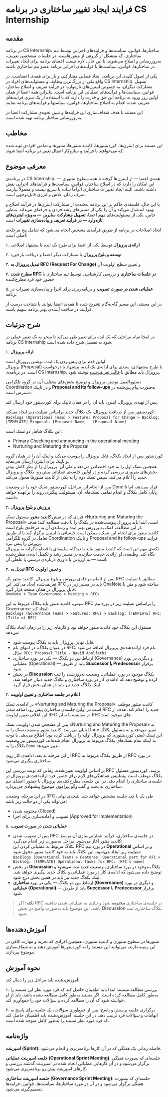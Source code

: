 # فرایند ایجاد تغییر ساختاری در برنامه CS Internship
## مقدمه
در برنامه CS Internship، ساختارها، قوانین، سیاست‌ها و فرایندهای اجرایی توسط تیم ساختاری، که متشکل از گروهی از منتورهاست، در جلسات مشخصی تعریف، به‌روزرسانی و اصلاح می‌شوند. با این حال، لازم نیست اعضای برنامه برای ایجاد تغییرات در ساختارها، قوانین، سیاست‌ها یا فرایندهای اجرایی برنامه عضو تیم ساختاری باشند.

یکی از اصول کلیدی این برنامه، ایجاد فضایی مشارکتی و باز برای همه‌ی اعضاست. در واقع یکی از بزرگ‌ترین وظایف و مسئولیت‌های افراد در CS Internship، تسهیل مشارکت دیگران، به خصوص اینترن‌های تازه‌وارد، در فرآیند تعریف و اصلاح ساختار، قوانین، سیاست‌ها و فرآیندهای عملیاتی این برنامه است. بنابراین همه اعضا از همان اولین روز ورود به برنامه این حق و قدرت را دارند که با استفاده از یک سری فرایندهای تعریف شده، اقدام به اصلاح ساختارها، قوانین، سیاستها و فرایند‌های برنامه نمایند.

این مستند با هدف شفاف‌سازی این فرایندها و تبیین نحوه‌ی مشارکت اعضا در به‌روزرسانی ساختار برنامه تهیه شده است.



## مخاطب
این مستند برای اینترن‌ها، کوردینیتورها، کاندید منتورها، منتورها و تمامی افرادی تهیه شده که می‌خواهند با فرآیند و سازوکار اعمال تغییر در برنامه آشنا شوند.

## معرفی موضوع  
در برنامه‌ی CS Internship، همه‌ی اعضا — از اینترن‌ها گرفته تا همه سطوح منتوری — این امکان را دارند که در اصلاح ساختار، قوانین، سیاست‌ها و فرایندهای اجرایی نقش داشته باشند. البته ایجاد تغییرات ساختاری الزاماً ساده یا سریع نیست و معمولاً نیازمند صرف زمان، تلاش و انرژی قابل‌توجهی است.

با این حال، فلسفه‌ی حاکم بر این برنامه به‌شدت از مشارکت اینترن‌ها در فرآیند اصلاح و بهبود استقبال می‌کند و آن را یکی از مسیرهای رشد فردی و حرفه‌ای می‌داند. به‌طور خاص، یکی از مسئولیت‌های مهم اعضا، **تسهیل مشارکت سایرین — به‌ویژه اینترن‌های تازه‌وارد — در فرآیند تعریف و پیاده‌سازی تغییرات** است.

ایجاد اصلاحات در برنامه از طریق فرآیندی مشخص انجام می‌شود که شامل پنج مرحله‌ی اصلی است:

۱. **ارائه‌ی پروپزال** توسط یکی از اعضا برای طرح یک ایده یا پیشنهاد اصلاحی

۲. **توسعه و بلوغ پروپزال** با مشارکت دیگر اعضا و دریافت بازخورد

۳. **تبدیل پروپزال به RFC (Request For Change)** و تعیین سطح اولویت آن

۴. **مطرح شدن RFC در جلسات ساختاری** و بررسی کارشناسی توسط تیم ساختاری با حضور خود فرد مطرح‌کننده

۵. **عملیاتی شدن در صورت تصویب** و برنامه‌ریزی برای اجرا و پیاده‌سازی تغییرات در برنامه
 
در این مستند، این مسیر گام‌به‌گام تشریح شده تا همه‌ی اعضا بتوانند با شناخت درست از فرآیند، در ساخت آینده‌ی بهتر برنامه سهیم باشند.

## شرح جزئیات 
در اینجا تمام مراحلی که یک ایده برای تغییر طی می‌کند تا منجر به یک تغییر عملی در برنامه CS Internship شود به تفصیل شرح داده شده است.

۱. **ارائه پروپزال**

اولین قدم برای پیش‌بردن یک ایده، نوشتن پروپزال است.  
پروپزال (Proposal) یا طرح پیشنهادی، سندی برای ارائه‌ی یک ایده، پیشنهاد یا درخواست است. در برنامه‌ی CS Internship، پروپزال باید مطابق با [قالب تعریف‌شده](https://github.com/cs-internship/cs-internship-spec/blob/master/processes/documents/CSI%20-%20Template%20-%20Proposal%20for%20Change%20-%20Farsi.docx) نوشته شود.  

دستورالعمل نوشتن پروپزال و توضیح بخش‌های مختلف آن، در گروه تلگرامی Coordination و در تاپیک **Proposal and its follow-ups** به‌صورت پیام پین‌شده در دسترس است.

پس از تهیه‌ی پروپزال، اینترن باید آن را در همان تاپیک برای کوردینیتور خود ارسال کند.  

کوردینیتور پس از دریافت پروپزال، یک بکلاگ جدید براساس تمپلیت زیر ایجاد می‌کند:  
‌`Backlogs (Operational Team) > Feature: Proposal for Change > Backlog: [TEMPLATE] Proposal: [Proposer Name] - [Proposal Name]`  

این بکلاگ شامل دو تسک است:  
- Primary Checking and announcing in the operational meeting  
- Nurturing and Maturing the Proposal  

کوردینیتور پس از ایجاد بکلاگ، فایل پروپزال را پیوست می‌کند و لینک آن را در همان گروه و تاپیک برای اینترن ارسال می‌نماید.  
همچنین تسک اول را به خود اختصاص می‌دهد و طی آن، پروپزال را از نظر کامل بودن بخش‌های ضروری بررسی کرده و در اولین جلسه‌ی عملیاتی پیش رو، بکلاگ و پروپزال جدید را اعلام می‌کند. سپس تسک دوم را به یکی از کاندید منتورها محول می‌کند.

پس از انجام این مراحل، کوردینیتور تسک خود را در وضعیت Done قرار می‌دهد، اما تا پایان کامل بکلاگ و انجام تمامی تسک‌های آن، مسئولیت پیگیری روند را برعهده خواهد داشت.


۲. **پرورش و بلوغ پروپزال**

فردی که در نقش **کاندید منتور** مسئول تسک «Nurturing and Maturing the Proposal» است، ابتدا باید پروپزال پیوست‌شده در بکلاگ را با دقت مطالعه کند؛ هدف از این مطالعه، کمک به پرورش بهتر ایده و رساندن آن به مرحله‌ی بلوغ است.  
کاندید منتور برای انجام این تسک، ممکن است جلساتی با اینترن برگزار کند یا از طریق تعامل در گروه تلگرامی Coordination و تاپیک Proposal and its follow-ups فرآیند پرورش را پیش ببرد.  
نکته‌ی مهم این است که کاندید منتور نباید با دیدگاه سلیقه‌ای یا قضاوت‌گرانه به پروپزال نگاه کند. وظیفه‌ی او ارائه‌ی خدمت سازنده در مسیر رشد و تکمیل ایده‌ی مطرح‌شده است — نه ارزیابی یا داوری درباره‌ی درستی یا غلطی آن.


۳. **تبدیل به RFC و تعیین اولویت**

پس از اتمام مرحله‌ی پرورش و بلوغ پروپزال، کاندید منتور یک RFC مطابق با تمپلیت تعریف‌شده ایجاد می‌کند. این RFC باید در مسیر زیر در OneNote ساخته شود و متن یا فایل پروپزال در همان صفحه قرار گیرد:  
`OneNote > Team Governance > Meeting > RFCs`

سپس، کاندید منتور باید بکلاگ مربوط به این RFC را براساس تمپلیت زیر در بورد تیم Governance ایجاد کند:  
`Backlogs (Governance Team) > Features: RFCs > Backlog: [TEMPLATE] RFC: [Title of RFC]`

مسئول این بکلاگ خود کاندید منتور خواهد بود و کارهای زیر را در زمان ایجاد بکلاگ می‌دهد:
- فایل نهایی پروپزال باید به بکلاگ پیوست شود.  
- در عنوان بکلاگ، در انتهای نام RFC، نام فرد ارائه‌دهنده‌ی پروپزال اضافه می‌شود.  
  مثال: `RFC: Proposal Title - Navid Abolfathi`  
- ارتباط بین دو بکلاگ — یکی در بورد ساختاری (Governance) و دیگری در بورد عملیاتی (Operational) — باید از طریق **Successor یا Predecessor** برقرار شود.
- در بخش **Discussion** بکلاگ موجود در بورد عملیاتی، وضعیت به‌روزشده را ثبت کرده و توضیح دهد که ادامه‌ی کار در بورد ساختاری و بکلاگ جدید دنبال خواهد شد. لینک بکلاگ جدید نیز باید در همان بخش قرار گیرد.  

۴. **اعلام در جلسه ساختاری و تعیین اولویت**

در ادامه‌ی تسک «Nurturing and Maturing the Proposal»، کاندید منتور موظف است در اولین جلسه‌ی ساختاری پیش‌ رو، اضافه شدن RFC جدید را اعلام کند. هدف از این اعلام، تعیین اولویت RFC در مقایسه با سایر RFCهای موجود است.

پس از مشخص شدن اولویت، تسک «Nurturing and Maturing the Proposal» به پایان می‌رسد. کاندید منتور وضعیت تسک را به Done تغییر می‌دهد و به مسئول بکلاگ این تسک (یعنی کوردینیتوری که پروپزال اولیه را دریافت کرده بود) اطلاع می‌دهد. با توجه به اینکه تمام تسک‌های بکلاگ مربوط به پروپزال انجام شده‌اند، کوردینیتور نیز وضعیت بکلاگ را به `Done` تغییر می‌دهد.

از این مرحله به بعد، ادامه‌ی کار روی RFC از طریق بکلاگ مربوط به RFC در بورد ساختاری پیگیری می‌شود.

بر اساس اولویت تعیین‌شده، زمانی که نوبت بررسی این RFC برسد، کوردینیتور مسئول بکلاگ موظف است پیشاپیش هماهنگی‌های لازم برای حضور فرد ارائه‌دهنده‌ی پروپزال در جلسه‌ی ساختاری را انجام دهد. در این جلسه، مطرح‌کننده‌ی پروپزال با حضور اعضای تیم ساختاری به بحث و گفت‌وگو پیرامون موضوع پیشنهادی می‌پردازد.

در این مرحله، وضعیت RFC طی یک یا چند جلسه مشخص خواهد شد. نتیجه‌ی نهایی می‌تواند یکی از دو حالت زیر باشد:
- مختومه شدن (Closed) 
- تصویب و آماده‌سازی برای اجرا (Approved for Implementation)  

۵. **عملیاتی شدن در صورت تصویب**

- پس از تصویب شدن RFC در جلسه‌ی ساختاری، فرآیند عملیاتی‌سازی آن توسط کاندید منتور آغاز می‌شود. مراحل به‌صورت زیر انجام می‌گیرد:  
بکلاگ مربوط به عملیاتی کردن این RFC در بورد تیم **Operational** و بر اساس تمپلیت زیر ایجاد می‌شود. این بکلاگ باید به خود کاندید منتور محول شود:  
  `Backlogs (Operational Team) > Features: Operational part for RFC > Backlog: [TEMPLATE] Operational Tasks for RFC: [RFC's name]`
- در بخش **Discussion** بکلاگ موجود در بورد ساختاری، وضعیت جدید ثبت می‌شود و توضیح داده می‌شود که ادامه‌ی کار در بورد عملیاتی و بکلاگ جدید پیگیری خواهد شد. لینک بکلاگ جدید نیز باید در همین بخش درج شود.
- ارتباط بین دو بکلاگ — یکی در بورد **ساختاری (Governance)** و دیگری در بورد **عملیاتی (Operational)** — باید از طریق **Successor** یا **Predecessor** برقرار شود.

> **نکته:** اگر RFC در جلسه‌ی ساختاری **مختومه** شود و نیازی به عملیاتی شدن نداشته باشد، این موضوع باید به‌صورت واضح در بخش **Discussion** بکلاگ ساختاری ثبت شود.


## آموزش‌دهنده‌ها

منتورها در سطوح منتوری و کاندید منتوری، همچنین افرادی که تجربه و مهارت کافی در این زمینه دارند، می‌توانند این مستند را به کوردینتورها آموزش دهند و به شفاف‌سازی موضوع بپردازند.

## نحوه آموزش

آموزش‌دهنده باید مراحل زیر را دنبال کند:

۱. بررسی مطالعه مستند:
ابتدا باید اطمینان حاصل کند که فرد مورد نظر این مستند را به‌طور کامل مطالعه کرده است. اگر مستند به‌طور کامل مطالعه نشده باشد، باید از او خواسته شود که آن را مطالعه کرده و سؤالات خود را جمع‌آوری کند.

۲. برگزاری جلسه پرسش و پاسخ:
پس از جمع‌آوری سؤالات، یک جلسه برای پاسخ به ابهامات و سؤالات فرد ترتیب دهد. در این جلسه، آموزش‌دهنده باید اطمینان حاصل کند که فرد مورد نظر مستند را به‌طور کامل متوجه شده است.

## واژه‌نامه

**اسپرینت (Sprint)**: فاصله زمانی یک هفتگی که در آن کارها برنامه‌ریزی و انجام می‌شود.  

**جلسه اسپرینت عملیاتی (Operational Sprint Meeting)**: جلسه‌ای که بصورت هفتگی برگزار می‌شود و در آن کارهایی عملیاتی انجام شده در اسپرینت گذشته بررسی و کارهای اسپرینت پیش رو برنامه‌ریزی می‌شود.  

**جلسه اسپرینت ساختاری (Governance Sprint Meeting)**: جلسه‌ای که بصورت هفتگی برگزار می‌شود و در آن در مورد ساختارها،‌ سیاست‌ها، قوانین، فرایندها تصمیم‌گیری می‌شود.  

